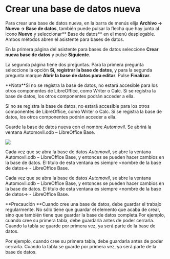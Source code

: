 
# Crear una base de datos nueva

Para crear una base de datos nueva, en la barra de menús elija **Archivo → Nuevo → Base de datos**, también puede pulsar la flecha que hay junto al icono **Nuevo** y seleccionar** Base de datos** en el menú desplegable. Ambos métodos abren el asistente para bases de datos.

En la primera página del asistente para bases de datos seleccione **Crear nueva base de datos** y pulse **Siguiente**.

La segunda página tiene dos preguntas. Para la primera pregunta seleccione la opción **Sí, registrar la base de datos**, y para la segunda pregunta marque **Abrir la base de datos para editar**. Pulse **Finalizar**.
<td width="13%" bgcolor="#94bd5e">**Nota**</td><td width="87%" valign="top">Si no se registra la base de datos, no estará accesible para los otros componentes de LibreOffice, como Writer o Calc. Si se registra la base de datos, los otros componentes podrán acceder a ella.</td>

Si no se registra la base de datos, no estará accesible para los otros componentes de LibreOffice, como Writer o Calc. Si se registra la base de datos, los otros componentes podrán acceder a ella.

Guarde la base de datos nueva con el nombre *Automovil*. Se abrirá la ventana Automovil.odb – LibreOffice Base.

![](https://raw.githubusercontent.com/catedu/libreOffice-la-suite-ofimatica-libre/master/https://raw.githubusercontent.com/catedu/libreOffice-la-suite-ofimatica-libre/master/img/CrearBaseDeDatos.png)

Cada vez que se abra la base de datos *Automovil*, se abre la ventana Automovil.odb – LibreOffice Base, y entonces se pueden hacer cambios en la base de datos. El título de esta ventana es siempre &lt;nombre de la base de datos→ - LibreOffice Base.</td>

Cada vez que se abra la base de datos *Automovil*, se abre la ventana Automovil.odb – LibreOffice Base, y entonces se pueden hacer cambios en la base de datos. El título de esta ventana es siempre &lt;nombre de la base de datos→ - LibreOffice Base.
<td width="15%" bgcolor="#ffd320">**Precaución **</td><td width="85%" valign="top">Cuando cree una base de datos, debe guardar el trabajo regularmente. No sólo tiene que guardar el elemento que acaba de crear, sino que también tiene que guardar la base de datos completa.Por ejemplo, cuando cree su primera tabla, debe guardarla antes de poder cerrarla. Cuando la tabla se guarde por primera vez, ya será parte de la base de datos.</td>



Por ejemplo, cuando cree su primera tabla, debe guardarla antes de poder cerrarla. Cuando la tabla se guarde por primera vez, ya será parte de la base de datos.

